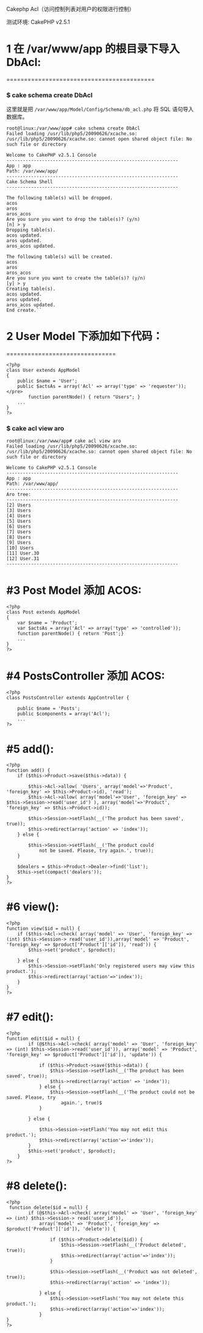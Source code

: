 Cakephp Acl（访问控制列表对用户的权限进行控制）

测试环境: CakePHP v2.5.1

# 1 在 /var/www/app 的根目录下导入 DbAcl:
==========================================

### $ cake schema create DbAcl

这里就是把 ``/var/www/app/Model/Config/Schema/db_acl.php`` 将 SQL 语句导入数据库。


    root@linux:/var/www/app# cake schema create DbAcl
    Failed loading /usr/lib/php5/20090626/xcache.so:  /usr/lib/php5/20090626/xcache.so: cannot open shared object file: No such file or directory

    Welcome to CakePHP v2.5.1 Console
    ---------------------------------------------------------------
    App : app
    Path: /var/www/app/
    ---------------------------------------------------------------
    Cake Schema Shell
    ---------------------------------------------------------------

    The following table(s) will be dropped.
    acos
    aros
    aros_acos
    Are you sure you want to drop the table(s)? (y/n)
    [n] > y
    Dropping table(s).
    acos updated.
    aros updated.
    aros_acos updated.

    The following table(s) will be created.
    acos
    aros
    aros_acos
    Are you sure you want to create the table(s)? (y/n)
    [y] > y
    Creating table(s).
    acos updated.
    aros updated.
    aros_acos updated.
    End create.``



# 2 User Model 下添加如下代码：
===============================

    <?php
    class User extends AppModel
    {
        public $name = 'User';
        public $actsAs = array('Acl' => array('type' => 'requester'));</pre>
            function parentNode() { return "Users"; }
        ...
    }
    ?>

### $ cake acl view aro 

    root@linux:/var/www/app# cake acl view aro
    Failed loading /usr/lib/php5/20090626/xcache.so: /usr/lib/php5/20090626/xcache.so: cannot open shared object file: No such file or directory

    Welcome to CakePHP v2.5.1 Console
    ---------------------------------------------------------------
    App : app
    Path: /var/www/app/
    ---------------------------------------------------------------
    Aro tree:
    ---------------------------------------------------------------
    [2] Users
    [3] Users
    [4] Users
    [5] Users
    [6] Users
    [7] Users
    [8] Users
    [9] Users
    [10] Users
    [11] User.30
    [12] User.31
    ---------------------------------------------------------------

#3 Post Model 添加 ACOS:
==========================

    <?php
    class Post extends AppModel
    {
        var $name = 'Product';
        var $actsAs = array('Acl' => array('type' => 'controlled'));
        function parentNode() { return 'Post';}
        ...
    }
    ?>

#4 PostsController 添加 ACOS:
==============================

    <?php
    class PostsController extends AppController {

        public $name = 'Posts';
        public $components = array('Acl');
        ...
    ?>

#5 add():
========

    <?php
    function add() {
        if ($this->Product->save($this->data)) {

            $this->Acl->allow( 'Users', array('model'=>'Product', 'foreign_key' => $this->Product->id), 'read');
            $this->Acl->allow( array('model'=>'User', 'foreign_key' => $this->Session->read('user_id') ), array('model'=>'Product', 'foreign_key' => $this->Product->id));

            $this->Session->setFlash(__('The product has been saved', true));
            $this->redirect(array('action' => 'index'));
        } else {

            $this->Session->setFlash(__('The product could 
                not be saved. Please, try again.', true));
        }

        $dealers = $this->Product->Dealer->find('list');
        $this->set(compact('dealers'));
    }
    ?>

#6 view():
=========

    <?php
    function view($id = null) {
        if ($this->Acl->check( array('model' => 'User', 'foreign_key' => (int) $this->Session-> read('user_id')),array('model' => 'Product', 'foreign_key' => $product['Product']['id']), 'read')) {
            $this->set('product', $product);

        } else {
            $this->Session->setFlash('Only registered users may view this product.');
            $this->redirect(array('action'=>'index'));
        }
    }
    ?>

#7 edit():
=========

    <?php
    function edit($id = null) {  
            if (@$this->Acl->check( array('model' => 'User', 'foreign_key' => (int) $this->Session->read('user_id')), array('model' => 'Product', 'foreign_key' => $product['Product']['id']), 'update')) {

                if ($this->Product->save($this->data)) {
                    $this->Session->setFlash(__('The product has been saved', true));
                    $this->redirect(array('action' => 'index'));
                } else {
                    $this->Session->setFlash(__('The product could not be saved. Please, try
                        again.', true)$
                }

            } else {

                $this->Session->setFlash('You may not edit this product.');
                $this->redirect(array('action'=>'index'));
            }
            $this->set('product', $product);
        }
    ?>

#8 delete():
===========

    <?php
     function delete($id = null) {
            if (@$this->Acl->check( array('model' => 'User', 'foreign_key' => (int) $this->Session-> read('user_id')),
                array('model' => 'Product', 'foreign_key' => $product['Product']['id']), 'delete')) {

                    if ($this->Product->delete($id)) {
                        $this->Session->setFlash(__('Product deleted', true));
                        $this->redirect(array('action'=>'index'));
                    }

                    $this->Session->setFlash(__('Product was not deleted', true));
                    $this->redirect(array('action' => 'index'));

                } else {
                    $this->Session->setFlash('You may not delete this product.');
                    $this->redirect(array('action'=>'index'));
                }
    }
    ?>
